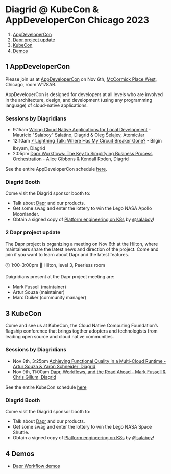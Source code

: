 # Diagrid @ KubeCon & AppDeveloperCon Chicago 2023

1. [AppDeveloperCon](#1-appdevelopercon)
2. [Dapr project update](#2-dapr-project-update)
3. [KubeCon](#3-kubecon)
4. [Demos](#4-demos)

## 1 AppDeveloperCon
Please join us at [AppDeveloperCon](https://events.linuxfoundation.org/kubecon-cloudnativecon-north-america/co-located-events/appdevelopercon/) on Nov 6th, [McCormick Place West](https://www.mccormickplace.com/), Chicago, room W178AB.

AppDeveloperCon is designed for developers at all levels who are involved in the architecture, design, and development (using any programming language) of cloud-native applications.

### Sessions by Diagridians

- 9:15am [Wiring Cloud Native Applications for Local Development](https://colocatedeventsna2023.sched.com/event/1Rj0t/wiring-cloud-native-applications-for-local-development-mauricio-salaboy-salatino-diagrid-oleg-selajev-atomicjar) - Mauricio "Salaboy" Salatino, Diagrid & Oleg Šelajev, AtomicJar
- 12:10am [⚡ Lightning Talk: Where Has My Circuit Breaker Gone?](https://colocatedeventsna2023.sched.com/event/1Rj3Z/cl-lightning-talk-where-has-my-circuit-breaker-gone-bilgin-ibryam-diagrid) - Bilgin Ibryam, Diagrid
- 2:05pm [Dapr Workflows: The Key to Simplifying Business Process Orchestration](https://colocatedeventsna2023.sched.com/event/1Rj4d/dapr-workflows-the-key-to-simplifying-business-process-orchestration-alice-gibbons-kendall-roden-diagrid) - Alice Gibbons & Kendall Roden, Diagrid

See the entire AppDeveloperCon schedule [here](https://colocatedeventsna2023.sched.com/overview/area/AppDeveloperCon?iframe=no).

### Diagrid Booth

Come visit the Diagrid sponsor booth to:

- Talk about [Dapr](https://dapr.io) and our products.
- Get some swag and enter the lottery to win the Lego NASA Apollo Moonlander.
- Obtain a signed copy of [Platform engineering on K8s](https://www.manning.com/books/platform-engineering-on-kubernetes) by [@salaboy](https://github.com/salaboy)!

### 2 Dapr project update

The Dapr project is organizing a meeting on Nov 6th at the Hilton, where maintainers share the latest news and direction of the project. Come and join if you want to learn about Dapr and the latest features.

🕐 1:00-3:00pm 
📍 Hilton, level 3, Peerless room

Daigridians present at the Dapr project meeting are:

- Mark Fussell (maintainer)
- Artur Souza (maintainer)
- Marc Duiker (community manager)

## 3 KubeCon

Come and see us at KubeCon, the Cloud Native Computing Foundation’s flagship conference that brings togther adopters and technologists from leading open source and cloud native communities.

### Sessions by Diagridians

- Nov 8th, 3:25pm [Achieving Functional Quality in a Multi-Cloud Runtime - Artur Souza & Yaron Schneider, Diagrid
](https://kccncna2023.sched.com/event/1R2rk/achieving-functional-quality-in-a-multi-cloud-runtime-artur-souza-yaron-schneider-diagrid?iframe=no&w=100%&sidebar=yes&bg=no)
- Nov 9th, 11:00am [Dapr, Workflows, and the Road Ahead - Mark Fussell & Chris Gillum, Diagrid
](https://kccncna2023.sched.com/event/1R2ta/dapr-workflows-and-the-road-ahead-mark-fussell-chris-gillium-diagrid?iframe=no&w=100%&sidebar=yes&bg=no)

See the entire KubeCon schedule [here](https://events.linuxfoundation.org/kubecon-cloudnativecon-north-america/program/schedule/.)

### Diagrid Booth

Come visit the Diagrid sponsor booth to:

- Talk about [Dapr](https://dapr.io) and our products.
- Get some swag and enter the lottery to win the Lego NASA Space Shuttle.
- Obtain a signed copy of [Platform engineering on K8s](https://www.manning.com/books/platform-engineering-on-kubernetes) by [@salaboy](https://github.com/salaboy)!

## 4 Demos

- [Dapr Workflow demos](https://github.com/diagrid-labs/dapr-workflow-demos)
